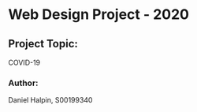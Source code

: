 <h1>Web Design Project - 2020</h1>
<h2>Project Topic:</h2>
<p>COVID-19</p>
<h3>Author:</h3>
<p>Daniel Halpin, S00199340</p>
<p></p>

